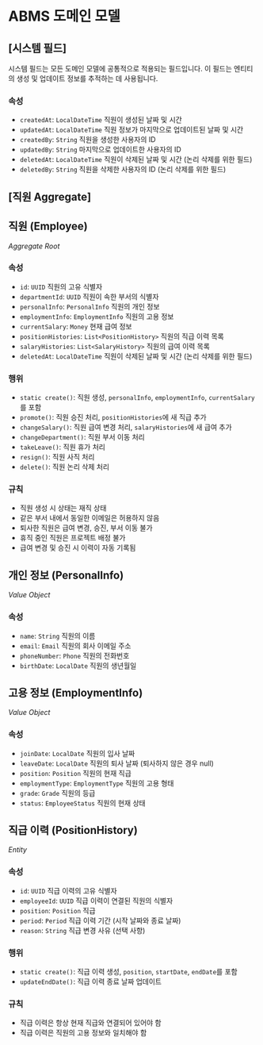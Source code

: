 # ABMS 도메인 모델

## [시스템 필드]
시스템 필드는 모든 도메인 모델에 공통적으로 적용되는 필드입니다. 이 필드는 엔티티의 생성 및 업데이트 정보를 추적하는 데 사용됩니다.
### 속성
- `createdAt`: `LocalDateTime` 직원이 생성된 날짜 및 시간
- `updatedAt`: `LocalDateTime` 직원 정보가 마지막으로 업데이트된 날짜 및 시간
- `createdBy`: `String` 직원을 생성한 사용자의 ID
- `updatedBy`: `String` 마지막으로 업데이트한 사용자의 ID
- `deletedAt`: `LocalDateTime` 직원이 삭제된 날짜 및 시간 (논리 삭제를 위한 필드)
- `deletedBy`: `String` 직원을 삭제한 사용자의 ID (논리 삭제를 위한 필드)

## [직원 Aggregate]

## 직원 (Employee)
_Aggregate Root_
### 속성
- `id`: `UUID` 직원의 고유 식별자
- `departmentId`: `UUID` 직원이 속한 부서의 식별자
- `personalInfo`: `PersonalInfo` 직원의 개인 정보
- `employmentInfo`: `EmploymentInfo` 직원의 고용 정보
- `currentSalary`: `Money` 현재 급여 정보
- `positionHistories`: `List<PositionHistory>` 직원의 직급 이력 목록
- `salaryHistories`: `List<SalaryHistory>` 직원의 급여 이력 목록
- `deletedAt`: `LocalDateTime` 직원이 삭제된 날짜 및 시간 (논리 삭제를 위한 필드)
### 행위
- `static create()`: 직원 생성, `personalInfo`, `employmentInfo`, `currentSalary`를 포함
- `promote()`: 직원 승진 처리, `positionHistories`에 새 직급 추가
- `changeSalary()`: 직원 급여 변경 처리, `salaryHistories`에 새 급여 추가
- `changeDepartment()`: 직원 부서 이동 처리
- `takeLeave()`: 직원 휴가 처리
- `resign()`: 직원 사직 처리
- `delete()`: 직원 논리 삭제 처리
### 규칙
- 직원 생성 시 상태는 재직 상태
- 같은 부서 내에서 동일한 이메일은 허용하지 않음
- 퇴사한 직원은 급여 변경, 승진, 부서 이동 불가
- 휴직 중인 직원은 프로젝트 배정 불가
- 급여 변경 및 승진 시 이력이 자동 기록됨

## 개인 정보 (PersonalInfo)
_Value Object_
### 속성
- `name`: `String` 직원의 이름
- `email`: `Email` 직원의 회사 이메일 주소
- `phoneNumber`: `Phone` 직원의 전화번호
- `birthDate`: `LocalDate` 직원의 생년월일

## 고용 정보 (EmploymentInfo)
_Value Object_
### 속성
- `joinDate`: `LocalDate` 직원의 입사 날짜
- `leaveDate`: `LocalDate` 직원의 퇴사 날짜 (퇴사하지 않은 경우 null)
- `position`: `Position` 직원의 현재 직급
- `employmentType`: `EmploymentType` 직원의 고용 형태
- `grade`: `Grade` 직원의 등급
- `status`: `EmployeeStatus` 직원의 현재 상태

## 직급 이력 (PositionHistory)
_Entity_
### 속성
- `id`: `UUID` 직급 이력의 고유 식별자
- `employeeId`: `UUID` 직급 이력이 연결된 직원의 식별자
- `position`: `Position` 직급
- `period`: `Period` 직급 이력 기간 (시작 날짜와 종료 날짜)
- `reason`: `String` 직급 변경 사유 (선택 사항)
### 행위
- `static create()`: 직급 이력 생성, `position`, `startDate`, `endDate`를 포함
- `updateEndDate()`: 직급 이력 종료 날짜 업데이트
### 규칙
- 직급 이력은 항상 현재 직급와 연결되어 있어야 함
- 직급 이력은 직원의 고용 정보와 일치해야 함
